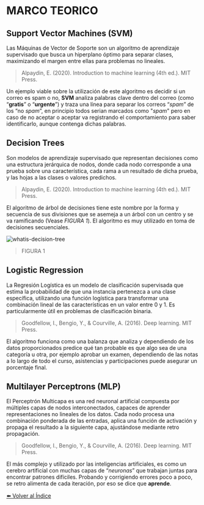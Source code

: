 # MARCO TEORICO

## Support Vector Machines (SVM)
Las Máquinas de Vector de Soporte son un algoritmo de aprendizaje supervisado que busca un hiperplano óptimo para separar clases, maximizando el margen entre ellas para problemas no lineales.
> Alpaydin, E. (2020). Introduction to machine learning (4th ed.). MIT Press.

Un ejemplo viable sobre la utilización de este algoritmo es decidir si un correo es spam o no, **SVM** analiza palabras clave dentro del correo (como “**gratis**” o “**urgente**”) y traza una línea para separar los correos “*spam*” de los “no *spam*”, en principio todos serian marcados como "*spam*" pero en caso de no aceptar o aceptar va registrando el comportamiento para saber identificarlo, aunque contenga dichas palabras.

## Decision Trees
Son modelos de aprendizaje supervisado que representan decisiones como una estructura jerárquica de nodos, donde cada nodo corresponde a una prueba sobre una característica, cada rama a un resultado de dicha prueba, y las hojas a las clases o valores predichos.
> Alpaydin, E. (2020). Introduction to machine learning (4th ed.). MIT Press.

El algoritmo de árbol de decisiones tiene este nombre por la forma y secuencia de sus divisiones que se asemeja a un árbol con un centro y se va ramificando (Vease *FIGURA 1*). El algoritmo es muy utilizado en toma de decisiones secuenciales.

![whatis-decision-tree](https://github.com/user-attachments/assets/b44d16c1-e7dc-43f6-818f-160cd76357be)
>FIGURA 1

## Logistic Regression
La Regresión Logística es un modelo de clasificación supervisada que estima la probabilidad de que una instancia pertenezca a una clase específica, utilizando una función logística para transformar una combinación lineal de las características en un valor entre 0 y 1. Es particularmente útil en problemas de clasificación binaria.
> Goodfellow, I., Bengio, Y., & Courville, A. (2016). Deep learning. MIT Press. 

El algoritmo funciona como una balanza que analiza y dependiendo de los datos proporcionados predice qué tan probable es que algo sea de una categoría u otra, por ejemplo aprobar un examen, dependiendo de las notas a lo largo de todo el curso, asistencias y participaciones puede asegurar un porcentaje final.

## Multilayer Perceptrons (MLP)
El Perceptrón Multicapa es una red neuronal artificial compuesta por múltiples capas de nodos interconectados, capaces de aprender representaciones no lineales de los datos. Cada nodo procesa una combinación ponderada de las entradas, aplica una función de activación y propaga el resultado a la siguiente capa, ajustándose mediante retro propagación.
> Goodfellow, I., Bengio, Y., & Courville, A. (2016). Deep learning. MIT Press. 

El más complejo y utilizado por las inteligencias artificiales, es como un cerebro artificial con muchas capas de “*neuronas*” que trabajan juntas para encontrar patrones difíciles. Probando y corrigiendo errores poco a poco, se retro alimenta de cada iteración, por eso se dice que **aprende**.

[⬅️ Volver al Índice](./README.md)